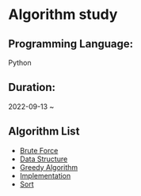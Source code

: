 # Algorithm study

## Programming Language: <br>

Python

## Duration: <br>

2022-09-13 ~

## Algorithm List

- [Brute Force](./Brute_Force/)
- [Data Structure](./Data_structure/)
- [Greedy Algorithm](./Greedy_Algorithm/)
- [Implementation](./Implementaion/)
- [Sort](./Sort/)
